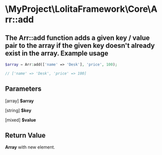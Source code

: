 \MyProject\LolitaFramework\Core\Arr::add
===

The Arr::add function adds a given key / value pair to the array if the given key doesn't already exist in the array.
Example usage
---
```php
$array = Arr:add(['name' => 'Desk'], 'price', 100);

// ['name' => 'Desk', 'price' => 100]
```

Parameters
---
[array] **$array**

[string] **$key**

[mixed] **$value**

Return Value
---
**Array** with new element.
